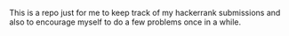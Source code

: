 This is a repo just for me to keep track of my hackerrank submissions and also to encourage myself to do a few problems once in a while.
